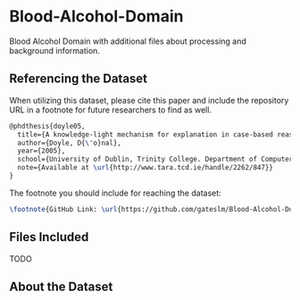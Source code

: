 # Blood-Alcohol-Domain
Blood Alcohol Domain with additional files about processing and background information. 

## Referencing the Dataset

When utilizing this dataset, please cite this paper and include the repository URL in a footnote for future researchers to find as well. 

```tex
@phdthesis{doyle05,
  title={A knowledge-light mechanism for explanation in case-based reasoning},
  author={Doyle, D{\'o}nal},
  year={2005},
  school={University of Dublin, Trinity College. Department of Computer Science},
  note={Available at \url{http://www.tara.tcd.ie/handle/2262/847}}
}
```

The footnote you should include for reaching the dataset:

```tex
\footnote{GitHub Link: \url{https://github.com/gateslm/Blood-Alcohol-Domain}}
```

## Files Included

TODO

## About the Dataset
